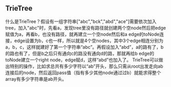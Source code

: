 ## TrieTree
什么是TrieTree？假设有一组字符串["abc","bck","abd","ace"]需要依次加入tree，加入"abc"时，先看a，发现tree里没有路径就创建两个空node然后把edge赋值为a，再看b，也没有路径，就再建立一个空node然后和a edge的toNode连接，edge设置为b，c也一样，所以就是4个空nodes，其中3个edge相连分别为a，b，c，这样就建好了第一个字符串“abc”。再假设加入“abd”，a的路有了，b的路也有了，但是b之后只有通向c的路没有通向d的路，那就再给b edge的toNode建立一个right node，edge赋d，这样“abd”也加入了。
TrieTree可以做出特别的操作，比如求总共有多少字符以“ab”开头，那么只需从root出发走向ab连接后的node，然后返回pass值（指有多少其他node通过过b）就能求得整个array有多少字符串是ab开头。